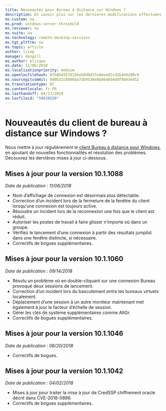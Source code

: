 ```yaml
---
title: Nouveautés pour Bureau à distance sur Windows ?
description: En savoir plus sur les dernières modifications effectuées dans le client Bureau à distance pour Windows
ms.custom: na
ms.prod: windows-server-threshold
ms.reviewer: na
ms.suite: na
ms.technology: remote-desktop-services
ms.tgt_pltfrm: na
ms.topic: article
author: lizap
manager: dongill
ms.author: elizapo
ms.date: 11/06/2018
ms.localizationpriority: medium
ms.openlocfilehash: 8fb66d3578156eb0d0d37edeee02cd2b4d4288c8
ms.sourcegitcommit: 0d0b32c8986ba7db9536e0b8648d4ddf9b03e452
ms.translationtype: HT
ms.contentlocale: fr-FR
ms.lasthandoff: 04/17/2019
ms.locfileid: "59839550"
---
```

# <a name="whats-new-for-the-remote-desktop-client-on-windows"></a>Nouveautés du client de bureau à distance sur Windows ?

Nous mettre à jour régulièrement le [client Bureau à distance pour Windows](windows.md), en ajoutant de nouvelles fonctionnalités et résolution des problèmes. Découvrez les dernières mises à jour ci-dessous.

## <a name="updates-for-version-1011088"></a>Mises à jour pour la version 10.1.1088
*Date de publication : 11/06/2018*

- Nom d’affichage de connexion est désormais plus détectable.
- Correction d’un incident lors de la fermeture de la fenêtre du client lorsqu’une connexion est toujours active.
- Résoudre un incident lors de la reconnexion une fois que le client est réduit.
- Autoriser les postes de travail à faire glisser n’importe où dans un groupe.
- Vérifiez le lancement d’une connexion à partir des résultats jumplist dans une fenêtre distincte, si nécessaire.
- Correctifs de bogues supplémentaires.

## <a name="updates-for-version-1011060"></a>Mises à jour pour la version 10.1.1060
*Date de publication : 09/14/2018*

- Résolu un problème où en double-cliquant sur une connexion Bureau provoqué deux sessions de lancement.
- Correction d’un incident lors du basculement entre les bureaux virtuels localement.
- Déplacement d’une session à un autre moniteur maintenant met également à jour le facteur d’échelle de session. 
- Gérer les clés de système supplémentaires comme AltGr.
- Correctifs de bogues supplémentaires.

## <a name="updates-for-version-1011046"></a>Mises à jour pour la version 10.1.1046
*Date de publication : 06/20/2018*

- Correctifs de bogues.

## <a name="updates-for-version-1011042"></a>Mises à jour pour la version 10.1.1042
*Date de publication : 04/02/2018*

- Mises à jour pour traiter la mise à jour de CredSSP chiffrement oracle décrit dans CVE-2018-0886.
- Correctifs de bogues supplémentaires.
